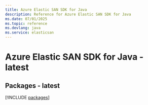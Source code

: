 ```yaml
---
title: Azure Elastic SAN SDK for Java
description: Reference for Azure Elastic SAN SDK for Java
ms.date: 07/01/2025
ms.topic: reference
ms.devlang: java
ms.service: elasticsan
---
```

# Azure Elastic SAN SDK for Java - latest
## Packages - latest
[!INCLUDE [packages](elastic-san-index.md)]